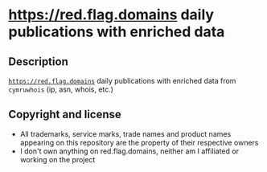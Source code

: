 https://red.flag.domains daily publications with enriched data
========================================================

Description
-----------
[`https://red.flag.domains`](https://red.flag.domains]) daily publications with enriched data from `cymruwhois` (ip, asn, whois, etc.)


Copyright and license
---------------------
* All trademarks, service marks, trade names and product names appearing on this repository are the property of their respective owners 
* I don't own anything on red.flag.domains, neither am I affiliated or working on the project